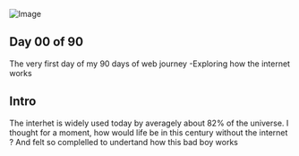 ![Image](https://store.hp.com/app/assets/images/uploads/prod/how-does-the-internet-work-hero1559004884280.jpg)
## Day 00 of 90 
The very first day of my 90 days of web journey -Exploring how the internet works 

## Intro
The interhet is widely used today by averagely about 82% of the universe. I thought for a moment, how would life be in this century without the internet ? And felt so complelled to undertand how this bad boy works